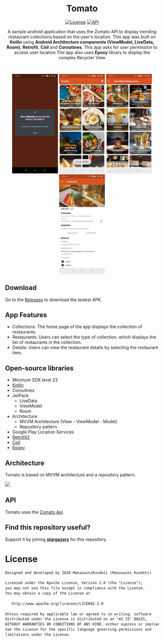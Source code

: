 <h1 align="center">Tomato</h1>

<p align="center">
  <a href="https://opensource.org/licenses/Apache-2.0"><img alt="License" src="https://img.shields.io/badge/License-Apache%202.0-blue.svg"/></a>
  <a href="https://android-arsenal.com/api?level=23"><img alt="API" src="https://img.shields.io/badge/API-23%2B-brightgreen.svg?style=flat"/></a>  
</p>

<p align="center">
A sample android application that uses the Zomato API to display trending restaurant collections based on the user's location. This app was built on <b>Kotlin</b> using <b>Android Architecture components (ViewModel, LiveData, Room)</b>, <b>Retrofit</b>, <b>Coil</b> and <b>Coroutines</b>.
This app asks for user permission to access user location
The app also uses <b>Epoxy</b> library to display the complex Recycler View <br/>
</p>
</br>

<p align="center">
<img src="/previews/splash_screen.jpg" width=150/>
<img src = "/previews/main_screen.jpg" width=150 />
<img src = "/previews/restaurants_screen.jpg" width=150 />
<img src = "/previews/restaurant_details.jpg" width=150 />
</p>

## Download
Go to the [Releases](https://github.com/ManaswiniKundeti/Foodacious/releases) to download the lastest APK.

## App Features
- Collections: The home page of the app displays the collection of restaurants.
- Restaurants: Users can select the type of collection, which displays the list of restaurants in the collection.
- Details: Users can view the restaurant details by selecting the restaurant item.

## Open-source libraries
- Minimum SDK level 23
- [Kotlin](https://kotlinlang.org/)
- Coroutines
- JetPack
  - LiveData
  - ViewModel
  - Room
- Architecture
  - MVVM Architecture (View - ViewModel - Model)
  - Repository pattern
- Google Play Location Services
- [Retrofit2](https://github.com/square/retrofit)
- [Coil](https://github.com/coil-kt/coil)
- [Epoxy](https://github.com/airbnb/epoxy).

## Architecture
Tomato is based on MVVM architecture and a repository pattern.

<img src=https://developer.android.com/topic/libraries/architecture/images/final-architecture.png width=500>

## API

Tomato uses the [Zomato Api](https://developers.zomato.com/documentation#!/)

## Find this repository useful?
Support it by joining __[stargazers](https://github.com/ManaswiniKundeti/Foodacious/stargazers)__ for this repository.<br>

# License
```xml
Designed and developed by 2020 ManaswiniKundeti (Manaswini Kundeti)

Licensed under the Apache License, Version 2.0 (the "License");
you may not use this file except in compliance with the License.
You may obtain a copy of the License at

   http://www.apache.org/licenses/LICENSE-2.0

Unless required by applicable law or agreed to in writing, software
distributed under the License is distributed on an "AS IS" BASIS,
WITHOUT WARRANTIES OR CONDITIONS OF ANY KIND, either express or implied.
See the License for the specific language governing permissions and
limitations under the License.
```

